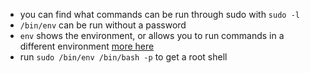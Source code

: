 * you can find what commands can be run through sudo with `sudo -l`
* `/bin/env` can be run without a password
* `env` shows the environment, or allows you to run commands in a different environment [more here](...)
* run `sudo /bin/env /bin/bash -p` to get a root shell

